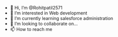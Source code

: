 - 👋 Hi, I’m @Rohitpatil2571
- 👀 I’m interested in Web development 
- 🌱 I’m currently learning salesforce administration 
- 💞️ I’m looking to collaborate on... 
- 📫 How to reach me 

<!---
Rohitpatil2571/Rohitpatil2571 is a ✨ special ✨ repository because its `README.md` (this file) appears on your GitHub profile.
You can click the Preview link to take a look at your changes.
--->
